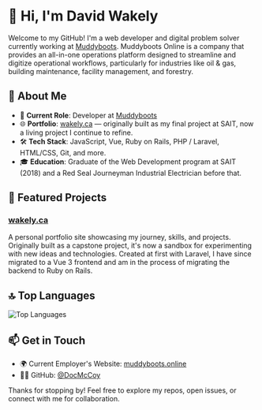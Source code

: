 # 👋 Hi, I'm David Wakely

Welcome to my GitHub! I'm a web developer and digital problem solver currently working at [Muddyboots](https://muddyboots.online). Muddyboots Online is a company that provides an all-in-one operations platform designed to streamline and digitize operational workflows, particularly for industries like oil & gas, building maintenance, facility management, and forestry.

## 🚀 About Me

- 💼 **Current Role**: Developer at [Muddyboots](https://muddyboots.online)
- 🌐 **Portfolio**: [wakely.ca](https://github.com/DocMcCoy/wakely.ca) — originally built as my final project at SAIT, now a living project I continue to refine.
- 🛠️ **Tech Stack**: JavaScript, Vue, Ruby on Rails, PHP / Laravel, HTML/CSS, Git, and more.
- 🎓 **Education**: Graduate of the Web Development program at SAIT (2018) and a Red Seal Journeyman Industrial Electrician before that.

## 📂 Featured Projects

### [wakely.ca](https://wakely.ca)
A personal portfolio site showcasing my journey, skills, and projects. Originally built as a capstone project, it's now a sandbox for experimenting with new ideas and technologies. Created at first with Laravel, I have since migrated to a Vue 3 frontend and am in the process of migrating the backend to Ruby on Rails.

## 🔝 Top Languages

![Top Languages](https://github-readme-stats.vercel.app/api/top-langs/?username=DocMcCoy&layout=compact&theme=radical)

## 📫 Get in Touch

- 🌍 Current Employer's Website: [muddyboots.online](https://muddyboots.online)
- 🧑‍💻 GitHub: [@DocMcCoy](https://github.com/DocMcCoy)

Thanks for stopping by! Feel free to explore my repos, open issues, or connect with me for collaboration.

<!---
DocMcCoy/DocMcCoy is a ✨ special ✨ repository because its `README.md` (this file) appears on your GitHub profile.
You can click the Preview link to take a look at your changes.
--->
